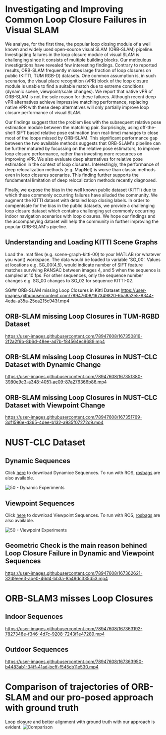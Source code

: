 # Investigating and Improving Common Loop Closure Failures in Visual SLAM
We analyse, for the first time, the popular loop closing module of a well known and widely used open-source visual SLAM (ORB-SLAM) pipeline. Investigating failures in the loop closure module of visual SLAM is challenging since it consists of multiple building blocks. Our meticulous investigations have revealed few interesting findings. 
Contrary to reported results, ORB-SLAM frequently misses large fraction of loop closures on public (KITTI, TUM RGB-D) datasets. One common assumption is, in such scenarios, the visual place recognition (vPR) block of the loop closure module is unable to find a suitable match due to extreme conditions (dynamic scene, viewpoint/scale changes). We report that native vPR of ORB-SLAM is not the sole reason for these failures. Although recent deep vPR alternatives achieve impressive matching performance, replacing native vPR with these deep alternatives will only partially improve loop closure performance of visual SLAM. 

Our findings suggest that the problem lies with the subsequent relative pose estimation module between the matching pair. Surprisingly, using off-the-shelf SIFT based relative pose estimation (non real-time) manages to close most of the loops missed by ORB-SLAM. This significant performance gap between the two available methods suggests that ORB-SLAM's pipeline can be further matured by focussing on the relative pose estimators, to improve loop closure performance, rather than investing more resources on improving vPR. We also evaluate deep alternatives for relative pose estimation in the context of loop closures. Interestingly, the performance of deep relocalization methods (e.g. MapNet) is worse than classic methods even in loop closures scenarios. This finding further supports the fundamental limitation of deep relocalization methods recently diagnosed. 

Finally, we expose the bias in the well known public dataset (KITTI) due to which these commonly occurring failures have alluded the community. We augment the KITTI dataset with detailed loop closing labels. In order to compentsate for the bias in the public datasets, we provide a challenging loop closure dataset which contains challenging yet commonly occurring indoor navigation scenarios with loop closures. We hope our findings and the accompanying dataset will help the community in further improving the popular ORB-SLAM's pipeline.

## Understanding and Loading KITTI Scene Graphs
Load the .mat files (e.g. scene-graph-kitti-00) to your MATLAB (or whatever you want) workspace. The data would be loaded to variable 'SG_00'. Values at locations e.g. SG_00(4,5), would indicate number of SIFT feature matches surviving RANSAC between images 4, and 5 when the sequence is sampled at 10 fps. For other sequences, only the sequence number changes e.g. SG_00 changes to SG_02 for sequence KITTI-02.

 SG## ORB-SLAM missing Loop Closures in Kitti Dataset
https://user-images.githubusercontent.com/78947608/167349820-6ba8a2e5-8344-4eda-a35a-25ea215c943f.mp4

## ORB-SLAM missing Loop Closures in TUM-RGBD Dataset
https://user-images.githubusercontent.com/78947608/167350816-2f2a2f6b-8b6d-48ee-ad7b-f84564ec9689.mp4

## ORB-SLAM missing Loop Closures in NUST-CLC Dataset with Dynamic Change
https://user-images.githubusercontent.com/78947608/167351380-3980e9c3-a348-4051-ae09-87a276366b86.mp4

## ORB-SLAM missing Loop Closures in NUST-CLC Dataset with Viewpoint Change
https://user-images.githubusercontent.com/78947608/167351769-3df1596e-d365-4dee-b132-a935f07272c9.mp4


# NUST-CLC Dataset
## Dynamic Sequences
Click [here](https://drive.google.com/drive/folders/1-4cPT6h8jgzjqVbbZInyp3XrXTaWNxBD?usp=sharing) to download Dynamice Sequences. To run with ROS, [rosbags](https://drive.google.com/drive/folders/1kaQB88lQgl7aUKUm0CVUlgg-bJI9Oda0?usp=sharing) are also available.

![50 - Dynamic Experiments](https://user-images.githubusercontent.com/78947608/167354052-be84e537-b1de-489a-ad14-66e3c5716653.jpg)

## Viewpoint Sequences
Click [here](https://drive.google.com/drive/folders/11bOqQBHUmLUUMoB6JfUlBQz8VKaIvWkL?usp=sharing) to download Viewpoint Sequences. To run with ROS, [rosbags](https://drive.google.com/drive/folders/1rt6WpCodpaPnXxQijNK9vOodPPHttQZx?usp=sharing) are also available. 

![50 - Viewpoint Experiments](https://user-images.githubusercontent.com/78947608/167355509-c94b5b28-68fa-4705-9093-c35a40f2dad5.jpg)

## Geometric Check is the main reason behined Loop Closure Failure in Dynamic and Viewpoint Sequences

https://user-images.githubusercontent.com/78947608/167362621-32d9eee3-abe0-46d4-bb3a-8a49dc335d53.mp4


# ORB-SLAM3 misses Loop Closures 

## Indoor Sequences 

https://user-images.githubusercontent.com/78947608/167363192-7827348e-f346-4d7c-9208-7243f1e47289.mp4

## Outdoor Sequences 

https://user-images.githubusercontent.com/78947608/167363950-b4483ab1-34ff-41ad-bcff-f545cb11e530.mp4


# Comparison of trajectories of ORB-SLAM and our pro-posed approach with ground truth

Loop closure and better alignment with ground truth with our approach is evident.
![Comparison](https://user-images.githubusercontent.com/78947608/167364467-c16e9c5c-c712-4a65-9321-2b30e6d79adb.png)




